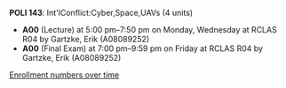 **POLI 143**: Int'lConflict:Cyber,Space,UAVs (4 units)

- **A00** (Lecture) at 5:00 pm–7:50 pm on Monday, Wednesday at RCLAS R04 by Gartzke, Erik (A08089252)
- **A00** (Final Exam) at 7:00 pm–9:59 pm on Friday at RCLAS R04 by Gartzke, Erik (A08089252)

[Enrollment numbers over time](./POLI143.tsv)
